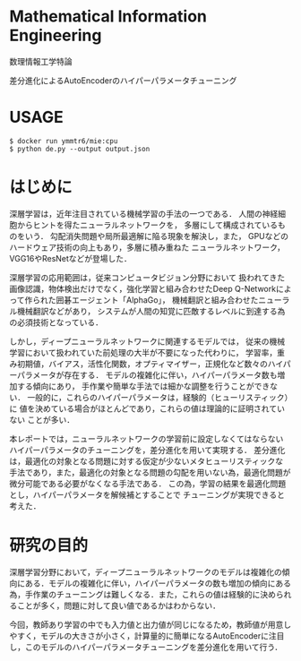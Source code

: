 # Mathematical Information Engineering

数理情報工学特論

差分進化によるAutoEncoderのハイパーパラメータチューニング

# USAGE

```
$ docker run ymmtr6/mie:cpu
$ python de.py --output output.json
```


# はじめに

深層学習は，近年注目されている機械学習の手法の一つである．
人間の神経細胞からヒントを得たニューラルネットワークを，
多層にして構成されているものをいう．
勾配消失問題や局所最適解に陥る現象を解決し，また，
GPUなどのハードウェア技術の向上もあり，多層に積み重ねた
ニューラルネットワーク，VGG16やResNetなどが登場した．

深層学習の応用範囲は，従来コンピュータビジョン分野において
扱われてきた画像認識，物体検出だけでなく，強化学習と組み合わせたDeep Q-Networkによって作られた囲碁エージェント「AlphaGo」，
機械翻訳と組み合わせたニューラル機械翻訳などがあり，
システムが人間の知覚に匹敵するレベルに到達する為の必須技術となっている．

しかし，ディープニューラルネットワークに関連するモデルでは，
従来の機械学習において扱われていた前処理の大半が不要になった代わりに，
学習率，重み初期値，バイアス，活性化関数，オプティマイザー，正規化など数々のハイパーパラメータが存在する．
モデルの複雑化に伴い，ハイパーパラメータ数も増加する傾向にあり，
手作業や簡単な手法では細かな調整を行うことができない．
一般的に，これらのハイパーパラメータは，経験的（ヒューリスティック）に
値を決めている場合がほとんどであり，これらの値は理論的に証明されていない
ことが多い．

本レポートでは，ニューラルネットワークの学習前に設定しなくてはならない
ハイパーパラメータのチューニングを，差分進化を用いて実現する．
差分進化は，最適化の対象となる問題に対する仮定が少ないメタヒューリスティックな
手法であり，また，最適化の対象となる問題の勾配を用いない為，最適化問題が
微分可能である必要がなくなる手法である．
この為，学習の結果を最適化問題とし，ハイパーパラメータを解候補とすることで
チューニングが実現できると考えた．

# 研究の目的

深層学習分野において，ディープニューラルネットワークのモデルは複雑化の傾向にある．モデルの複雑化に伴い，ハイパーパラメータの数も増加の傾向にある為，手作業のチューニングは難しくなる．また，これらの値は経験的に決められることが多く，問題に対して良い値であるかはわからない．

今回，教師あり学習の中でも入力値と出力値が同じになるため，教師値が用意しやすく，モデルの大きさが小さく，計算量的に簡単になるAutoEncoderに注目し，このモデルのハイパーパラメータチューニングを差分進化を用いて行う．
